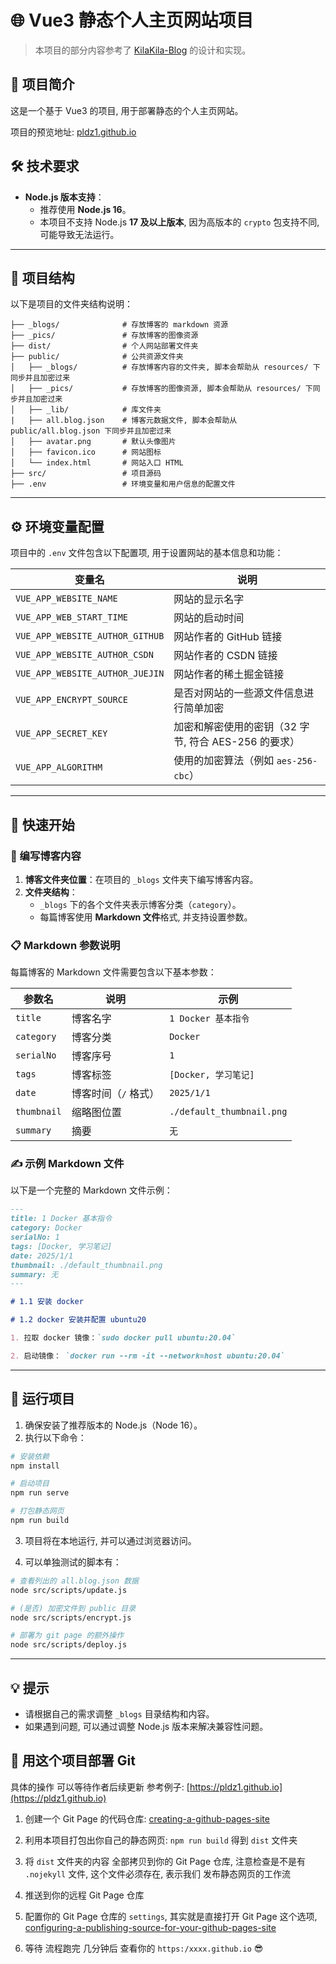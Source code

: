 # 🌐 Vue3 静态个人主页网站项目

> 本项目的部分内容参考了 [KilaKila-Blog](https://github.com/zhiyiYo/KilaKila-Blog) 的设计和实现。

## 📖 项目简介

这是一个基于 Vue3 的项目, 用于部署静态的个人主页网站。

项目的预览地址: [pldz1.github.io](https://pldz1.github.io)

## 🛠️ 技术要求

- **Node.js 版本支持**：
  - 推荐使用 **Node.js 16**。
  - 本项目不支持 Node.js **17 及以上版本**, 因为高版本的 `crypto` 包支持不同, 可能导致无法运行。

---

## 📂 项目结构

以下是项目的文件夹结构说明：

```
├── _blogs/              # 存放博客的 markdown 资源
├── _pics/               # 存放博客的图像资源
├── dist/                # 个人网站部署文件夹
├── public/              # 公共资源文件夹
│   ├── _blogs/          # 存放博客内容的文件夹, 脚本会帮助从 resources/ 下同步并且加密过来
│   ├── _pics/           # 存放博客的图像资源, 脚本会帮助从 resources/ 下同步并且加密过来
│   ├── _lib/            # 库文件夹
|   ├── all.blog.json    # 博客元数据文件, 脚本会帮助从 public/all.blog.json 下同步并且加密过来
│   ├── avatar.png       # 默认头像图片
│   ├── favicon.ico      # 网站图标
│   └── index.html       # 网站入口 HTML
├── src/                 # 项目源码
├── .env                 # 环境变量和用户信息的配置文件
```

---

## ⚙️ 环境变量配置

项目中的 `.env` 文件包含以下配置项, 用于设置网站的基本信息和功能：

| 变量名                          | 说明                                                 |
| ------------------------------- | ---------------------------------------------------- |
| `VUE_APP_WEBSITE_NAME`          | 网站的显示名字                                       |
| `VUE_APP_WEB_START_TIME`        | 网站的启动时间                                       |
| `VUE_APP_WEBSITE_AUTHOR_GITHUB` | 网站作者的 GitHub 链接                               |
| `VUE_APP_WEBSITE_AUTHOR_CSDN`   | 网站作者的 CSDN 链接                                 |
| `VUE_APP_WEBSITE_AUTHOR_JUEJIN` | 网站作者的稀土掘金链接                               |
| `VUE_APP_ENCRYPT_SOURCE`        | 是否对网站的一些源文件信息进行简单加密               |
| `VUE_APP_SECRET_KEY`            | 加密和解密使用的密钥（32 字节, 符合 AES-256 的要求） |
| `VUE_APP_ALGORITHM`             | 使用的加密算法（例如 `aes-256-cbc`）                 |

---

## 🚀 快速开始

### 📂 编写博客内容

1. **博客文件夹位置**：在项目的 `_blogs` 文件夹下编写博客内容。
2. **文件夹结构**：
   - `_blogs` 下的各个文件夹表示博客分类（`category`）。
   - 每篇博客使用 **Markdown 文件**格式, 并支持设置参数。

### 📋 Markdown 参数说明

每篇博客的 Markdown 文件需要包含以下基本参数：

| 参数名      | 说明                 | 示例                      |
| ----------- | -------------------- | ------------------------- |
| `title`     | 博客名字             | `1 Docker 基本指令`       |
| `category`  | 博客分类             | `Docker`                  |
| `serialNo`  | 博客序号             | `1`                       |
| `tags`      | 博客标签             | `[Docker, 学习笔记]`      |
| `date`      | 博客时间（`/` 格式） | `2025/1/1`                |
| `thumbnail` | 缩略图位置           | `./default_thumbnail.png` |
| `summary`   | 摘要                 | `无`                      |

### ✍️ 示例 Markdown 文件

以下是一个完整的 Markdown 文件示例：

```markdown
---
title: 1 Docker 基本指令
category: Docker
serialNo: 1
tags: [Docker, 学习笔记]
date: 2025/1/1
thumbnail: ./default_thumbnail.png
summary: 无
---

# 1.1 安装 docker

# 1.2 docker 安装并配置 ubuntu20

1. 拉取 docker 镜像：`sudo docker pull ubuntu:20.04`

2. 启动镜像： `docker run --rm -it --network=host ubuntu:20.04`
```

---

## 📝 运行项目

1. 确保安装了推荐版本的 Node.js（Node 16）。
2. 执行以下命令：

```bash
# 安装依赖
npm install

# 启动项目
npm run serve

# 打包静态网页
npm run build
```

3. 项目将在本地运行, 并可以通过浏览器访问。

4. 可以单独测试的脚本有：

```bash
# 查看列出的 all.blog.json 数据
node src/scripts/update.js

# (是否) 加密文件到 public 目录
node src/scripts/encrypt.js

# 部署为 git page 的额外操作
node src/scripts/deploy.js
```

---

## 💡 提示

- 请根据自己的需求调整 `_blogs` 目录结构和内容。
- 如果遇到问题, 可以通过调整 Node.js 版本来解决兼容性问题。

## 🚀 用这个项目部署 Git

具体的操作 可以等待作者后续更新 参考例子: [https://pldz1.github.io](https://pldz1.github.io)

1. 创建一个 Git Page 的代码仓库: [creating-a-github-pages-site](https://docs.github.com/zh/pages/getting-started-with-github-pages/creating-a-github-pages-site)

2. 利用本项目打包出你自己的静态网页: `npm run build` 得到 `dist` 文件夹

3. 将 `dist` 文件夹的内容 全部拷贝到你的 Git Page 仓库, 注意检查是不是有 `.nojekyll` 文件, 这个文件必须存在, 表示我们 发布静态网页的工作流

4. 推送到你的远程 Git Page 仓库

5. 配置你的 Git Page 仓库的 `settings`, 其实就是直接打开 Git Page 这个选项, [configuring-a-publishing-source-for-your-github-pages-site](https://docs.github.com/zh/pages/getting-started-with-github-pages/configuring-a-publishing-source-for-your-github-pages-site)

6. 等待 流程跑完 几分钟后 查看你的 `https:/xxxx.github.io` 😎
